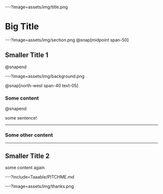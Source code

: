 ---?image=assets/img/title.png

# Big Title

---?image=assets/img/section.png
@snap[midpoint span-50]

## Smaller Title 1

@snapend

---?image=assets/img/background.png

@snap[north-west span-40 text-05]

### Some content

@snapend

some sentence!

---

### Some other content

---

## Smaller Title 2

some content again


---?include=Taaable/PITCHME.md

---?image=assets/img/thanks.png
